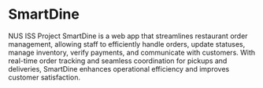# SmartDine
NUS ISS Project
SmartDine is a web app that streamlines restaurant order management, allowing staff to efficiently handle orders, update statuses, manage inventory, verify payments, and communicate with customers. With real-time order tracking and seamless coordination for pickups and deliveries, SmartDine enhances operational efficiency and improves customer satisfaction.
